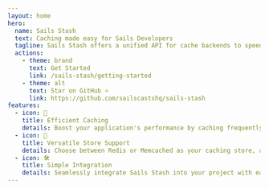 ```yaml
---
layout: home
hero:
  name: Sails Stash
  text: Caching made easy for Sails Developers
  tagline: Sails Stash offers a unified API for cache backends to speed up your web app with fast data retrieval.
  actions:
    - theme: brand
      text: Get Started
      link: /sails-stash/getting-started
    - theme: alt
      text: Star on GitHub ⭐️
      link: https://github.com/sailscastshq/sails-stash
features:
  - icon: 🚀
    title: Efficient Caching
    details: Boost your application's performance by caching frequently accessed data, reducing database load and improving response times.
  - icon: 🔄
    title: Versatile Store Support
    details: Choose between Redis or Memcached as your caching store, allowing flexibility to fit your application's needs.
  - icon: 🛠️
    title: Simple Integration
    details: Seamlessly integrate Sails Stash into your project with easy setup and straightforward usage, ensuring quick implementation.
---
```

